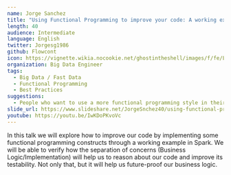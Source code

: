 ```yaml
---
name: Jorge Sanchez
title: "Using Functional Programming to improve your code: A working example"
length: 40
audience: Intermediate
language: English
twitter: Jorgesg1986
github: Flowcont
icon: https://vignette.wikia.nocookie.net/ghostintheshell/images/f/fe/Laughing_man.svg/revision/latest/scale-to-width-down/300?cb=20100909044445&path-prefix=en
organization: Big Data Engineer
tags:
  - Big Data / Fast Data
  - Functional Programming
  - Best Practices
suggestions:
  - People who want to use a more functional programming style in their Scala code.
slide_url: https://www.slideshare.net/JorgeSnchez40/using-functional-programming-to-improve-your-code-a-working-example
youtube: https://youtu.be/IwKDoPKvoVc
---
```

In this talk we will explore how to improve our code by implementing some functional programming constructs through a working example in Spark.
We will be able to verify how the separation of concerns (Business Logic/Implementation) will help us to reason about our code and improve its testability.
Not only that, but it will help us future-proof our business logic.

